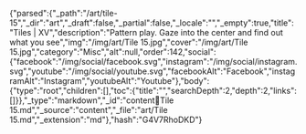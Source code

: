 {"parsed":{"_path":"/art/tile-15","_dir":"art","_draft":false,"_partial":false,"_locale":"","_empty":true,"title":"Tiles | XV","description":"Pattern play. Gaze into the center and find out what you see","img":"/img/art/Tile 15.jpg","cover":"/img/art/Tile 15.jpg","category":"Misc","alt":null,"order":142,"social":{"facebook":"/img/social/facebook.svg","instagram":"/img/social/instagram.svg","youtube":"/img/social/youtube.svg","facebookAlt":"Facebook","instagramAlt":"Instagram","youtubeAlt":"Youtube"},"body":{"type":"root","children":[],"toc":{"title":"","searchDepth":2,"depth":2,"links":[]}},"_type":"markdown","_id":"content:art:Tile 15.md","_source":"content","_file":"art/Tile 15.md","_extension":"md"},"hash":"G4V7RhoDKD"}